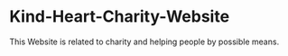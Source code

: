 # Kind-Heart-Charity-Website
This Website is related to charity and helping people by possible means.
